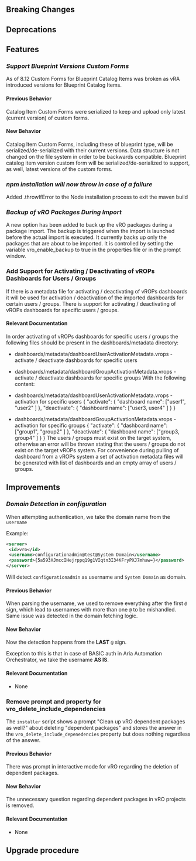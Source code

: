 [//]: # (VERSION_PLACEHOLDER DO NOT DELETE)
[//]: # (Used when working on a new release. Placed together with the Version.md)
[//]: # (Nothing here is optional. If a step must not be performed, it must be said so)
[//]: # (Do not fill the version, it will be done automatically)
[//]: # (Quick Intro to what is the focus of this release)

## Breaking Changes

[//]: # (### *Breaking Change*)
[//]: # (Describe the breaking change AND explain how to resolve it)
[//]: # (You can utilize internal links /e.g. link to the upgrade procedure, link to the improvement|deprecation that introduced this/)

## Deprecations

[//]: # (### *Deprecation*)
[//]: # (Explain what is deprecated and suggest alternatives)

## Features

[//]: # (Features -> New Functionality)
[//]: # (### *Feature Name*)
[//]: # (Describe the feature)
[//]: # (Optional But higlhy recommended Specify *NONE* if missing)
[//]: # (#### Relevant Documentation:)

### *Support Blueprint Versions Custom Forms*

As of 8.12 Custom Forms for Blueprint Catalog Items was broken as vRA introduced
versions for Blueprint Catalog Items.

#### Previous Behavior

Catalog Item Custom Forms were serialized to keep and upload only latest (current version) of custom forms.

#### New Behavior

Catalog Item Custom Forms, including these of blueprint type, will be serialized/de-serialized with their current versions.
Data structure is not changed on the file system in order to be backwards compatible.
Blueprint catalog item version custom form will be serialized/de-serialized to support, as well, latest versions of the custom forms.

### *npm installation will now throw in case of a failure*

Added .throwIfError to the Node installation process to exit the maven build

### *Backup of vRO Packages During Import*

A new option has been added to back up the vRO packages during a package import.
The backup is triggered when the import is launched before the actual import is executed.
It currently backs up only the packages that are about to be imported.
It is controlled by setting the variable vro_enable_backup to true in the properties file or in the prompt window.

### Add Support for Activating / Deactivating of vROPs Dashboards for Users / Groups

If there is a metadata file for activating / deactivating of vROPs dashboards it will be used for activation / deactivation of the imported dashboards for certain users / groups.
There is support for activating / deactivating of vROPs dashboards for specific users / groups.

#### Relevant Documentation

In order activating of vROPs dashboards for specific users / groups the following files should be present in the dashboards/metadata directory:

* dashboards/metadata/dashboardUserActivationMetadata.vrops  - activate / deactivate dashboards for specific users
* dashboards/metadata/dashboardGroupActivationMetadata.vrops - activate / deactivate dashboards for specific groups
With the following content:
* dashboards/metadata/dashboardUserActivationMetadata.vrops - activation for specific users
{
 "activate": {
  "dashboard name": ["user1", "user2" ]
 },
 "deactivate": {
  "dashboard name": ["user3, user4" ]
 }
}

* dashboards/metadata/dashboardGroupActivationMetadata.vrops - activation for specific groups
{
 "activate": {
  "dashboard name": ["group1", "group2" ]
 },
 "deactivate": {
  "dashboard name": ["group3, group4" ]
 }
}
The users / groups must exist on the target system, otherwise an error will be thrown stating that the users / groups do not exist on the target vROPs system.
For convenience during pulling of dashboard from a vROPs system a set of activation metadata files will be generated with list of dashboards and an empty array of users / groups.

[//]: # (Improvements -> Bugfixes/hotfixes or general improvements)

## Improvements

[//]: # (### *Improvement Name* )
[//]: # (Talk ONLY regarding the improvement)
[//]: # (Optional But higlhy recommended)
[//]: # (#### Previous Behavior)
[//]: # (Explain how it used to behave, regarding to the change)
[//]: # (Optional But higlhy recommended)
[//]: # (#### New Behavior)
[//]: # (Explain how it behaves now, regarding to the change)
[//]: # (Optional But higlhy recommended Specify *NONE* if missing)
[//]: # (#### Relevant Documentation:)

### *Domain Detection in configuration*

When attempting authentication, we take the domain name from the `username`

Example:

```xml
<server>
 <id>vro</id>
 <username>configurationadmin@test@System Domain</username>
 <password>{5a593XJmccIHejrppq19g1VIqtn3I34KFryPXJ7mhaw=}</password>
</server>
```

Will detect `configurationadmin` as username and `System Domain` as domain.

#### Previous Behavior

When parsing the username, we used to remove everything after the first `@` sign, which lead to usernames with more than
one `@` to be mishandled. Same issue was detected in the domain fetching logic.

#### New Behavior

Now the detection happens from the **LAST** `@` sign.

Exception to this is that in case of BASIC auth in Aria Automation Orchestrator, we take the username **AS IS**.

#### Relevant Documentation

* None


### Remove prompt and property for vro_delete_include_dependencies
The `installer` script shows a prompt "Clean up vRO dependent packages as well?" about deleting "dependent packages" and stores the answer in the `vro_delete_include_depenedencies` property but does nothing regardless of the answer.

#### Previous Behavior
There was prompt in interactive mode for vRO regarding the deletion of dependent packages.

#### New Behavior
The unnecessary question regarding dependent packages in vRO projects is removed.

#### Relevant Documentation
* None

## Upgrade procedure

[//]: # (Explain in details if something needs to be done)

[//]: # (## Changelog:)
[//]: # (Pull request links)
